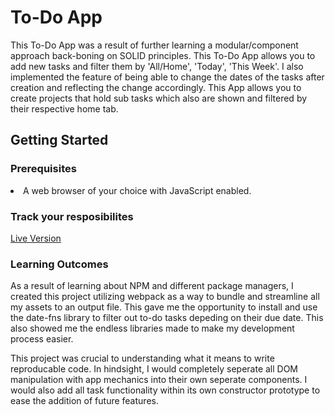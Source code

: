 # To-Do App
<p>This To-Do App was a result of further learning a modular/component approach back-boning on SOLID principles. This To-Do App allows you to add new tasks and filter
  them by 'All/Home', 'Today', 'This Week'. I also implemented the feature of being able to change the dates of the tasks after creation and reflecting the change accordingly.
  This App allows you to create projects that hold sub tasks which also are shown and filtered by their respective home tab.</p>
  <h2>Getting Started</h2>
  <h3>Prerequisites</h3>
  <li>A web browser of your choice with JavaScript enabled.</li>
  <h3>Track your resposibilites</h3>
  <a href="">Live Version</a>
  <h3>Learning Outcomes</h3>
  <p>As a result of learning about NPM and different package managers, I created this project utilizing webpack as a way to bundle and streamline all my assets
  to an output file. This gave me the opportunity to install and use the date-fns library to filter out to-do tasks depeding on their due date. This also showed me
  the endless libraries made to make my development process easier.
  <p>This project was crucial to understanding what it means to write reproducable code. In hindsight, I would completely seperate all 
  DOM manipulation with app mechanics into their own seperate components. I would also add all task functionality within its own constructor prototype to ease the addition
    of future features.</p>
  
